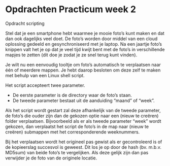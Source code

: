 # Opdrachten Practicum week 2

Opdracht scripting

Stel dat je een smartphone hebt waarmee je mooie foto’s kunt maken en dat dan ook dagelijks veel
doet. De foto’s worden door middel van een cloud oplossing gedeeld en gesynchroniseerd met je
laptop. Na een jaartje foto’s knippen valt het je op dat je veel tijd kwijt bent met de foto’s in
verschillende mapjes te zetten (dit doe je zodat je ze snel terug kunt vinden).

Je wilt nu een eenvoudig tooltje om foto’s automatisch te verplaatsen naar één of meerdere
mappen. Je hebt daarop besloten om deze zelf te maken met behulp van een Linux shell script.

Het script accepteert twee parameter.

- De eerste parameter is de directory waar de foto’s staan.
- De tweede parameter bestaat uit de aanduiding “maand” of “week”.

Als het script wordt gestart zal deze afhankelijk van de tweede parameter, de foto’s die ouder zijn dan de gekozen optie naar een (nieuw te creëren) folder verplaatsen.
Bijvoorbeeld als er als tweede parameter “week” wordt gekozen, dan verplaatst het script de foto’s
in de map naar (nieuw te creëren) submappen met het corresponderende weeknummers.

Bij het verplaatsen wordt het origineel pas gewist als er gecontroleerd is of de kopieerslag succesvol
is geweest. Dit los je op door de hash (bv. m.b.v. MD5sum) van beide foto’s te vergelijken. Als deze
gelijk zijn dan pas verwijder je de foto van de originele locatie.
